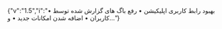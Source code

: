 {"v":"1.5","i":"• بهبود رابط کاربری اپلیکیشن
• رفع باگ های گزارش شده توسط کاربران
• اضافه شدن امکانات جدید
• و..."}
